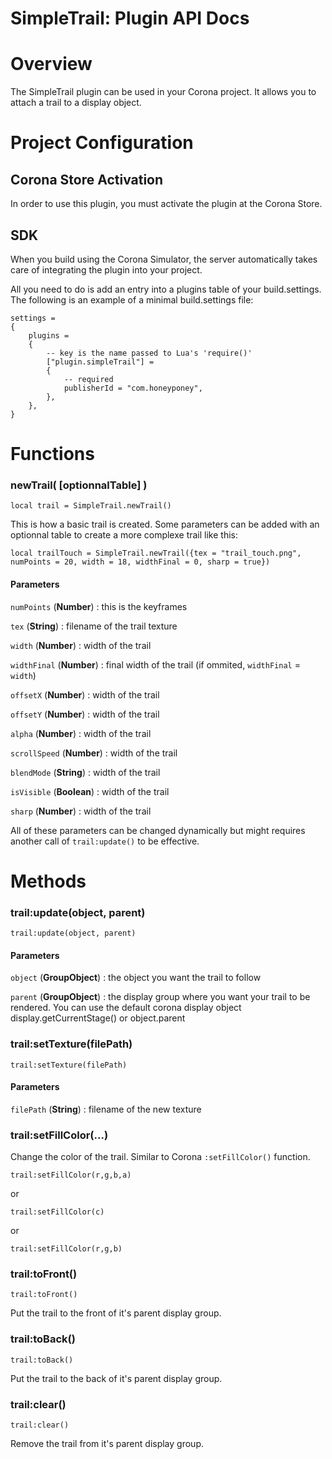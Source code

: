 # SimpleTrail: Plugin API Docs

# Overview
The SimpleTrail plugin can be used in your Corona project. It allows you to attach a trail to a display object.

# Project Configuration
## Corona Store Activation
In order to use this plugin, you must activate the plugin at the Corona Store.

## SDK
When you build using the Corona Simulator, the server automatically takes care of integrating the plugin into your project.

All you need to do is add an entry into a plugins table of your build.settings. The following is an example of a minimal build.settings file:

```
settings =
{
	plugins =
	{
		-- key is the name passed to Lua's 'require()'
		["plugin.simpleTrail"] =
		{
			-- required
			publisherId = "com.honeyponey",
		},
	},
}
```

# Functions

### newTrail( [optionnalTable] )
```
local trail = SimpleTrail.newTrail()
```
This is how a basic trail is created.
Some parameters can be added with an optionnal table to create a more complexe trail like this:

```
local trailTouch = SimpleTrail.newTrail({tex = "trail_touch.png", numPoints = 20, width = 18, widthFinal = 0, sharp = true})
```

#### Parameters
`numPoints` (**Number**) : this is the keyframes 

`tex` (**String**) : filename of the trail texture

`width` (**Number**) : width of the trail

`widthFinal` (**Number**) : final width of the trail (if ommited, `widthFinal` = `width`)

`offsetX` (**Number**) : width of the trail

`offsetY` (**Number**) : width of the trail

`alpha` (**Number**) : width of the trail

`scrollSpeed` (**Number**) : width of the trail

`blendMode` (**String**) : width of the trail

`isVisible` (**Boolean**) : width of the trail

`sharp` (**Number**) : width of the trail

All of these parameters can be changed dynamically but might requires another call of `trail:update()` to be effective.

# Methods

### trail:update(object, parent)
```
trail:update(object, parent)
```
#### Parameters
`object` (**GroupObject**) : the object you want the trail to follow

`parent` (**GroupObject**) : the display group where you want your trail to be rendered. You can use the default corona display object display.getCurrentStage() or object.parent

### trail:setTexture(filePath)
```
trail:setTexture(filePath)
```
#### Parameters
`filePath` (**String**) : filename of the new texture

### trail:setFillColor(...)
Change the color of the trail. Similar to Corona `:setFillColor()` function.
```
trail:setFillColor(r,g,b,a)
```
or
```
trail:setFillColor(c)
```
or
```
trail:setFillColor(r,g,b)
```

### trail:toFront()
```
trail:toFront()
```
Put the trail to the front of it's parent display group.

### trail:toBack()
```
trail:toBack()
```
Put the trail to the back of it's parent display group.

### trail:clear()
```
trail:clear()
```
Remove the trail from it's parent display group.
